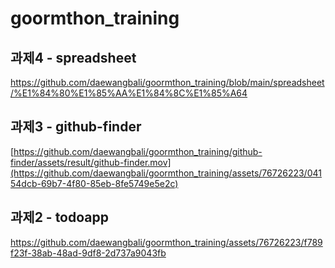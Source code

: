 # goormthon_training

## 과제4 - spreadsheet
https://github.com/daewangbali/goormthon_training/blob/main/spreadsheet/%E1%84%80%E1%85%AA%E1%84%8C%E1%85%A64

## 과제3 - github-finder
[https://github.com/daewangbali/goormthon_training/github-finder/assets/result/github-finder.mov](https://github.com/daewangbali/goormthon_training/assets/76726223/04154dcb-69b7-4f80-85eb-8fe5749e5e2c)

## 과제2 - todoapp
https://github.com/daewangbali/goormthon_training/assets/76726223/f789f23f-38ab-48ad-9df8-2d737a9043fb

